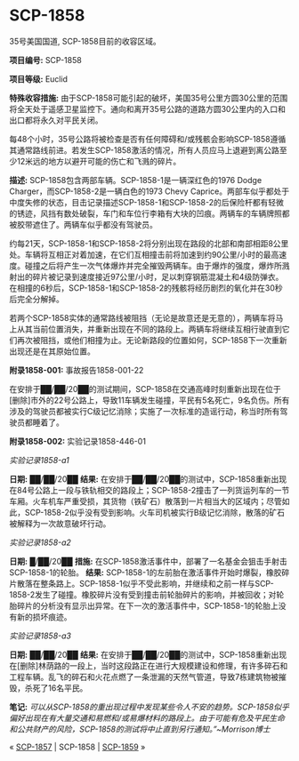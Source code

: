 # SCP-1858
                        




35号美国国道, SCP-1858目前的收容区域。



**项目编号:**  SCP-1858

**项目等级:**  Euclid

**特殊收容措施:**  由于SCP-1858可能引起的破坏，美国35号公里方圆30公里的范围将全天处于遥感卫星监控下。通向和离开35号公路的道路方圆30公里内的入口和出口都将永久对平民关闭。

每48个小时，35号公路将被检查是否有任何障碍和/或残骸会影响SCP-1858遵循其通常路线前进。若发生SCP-1858激活的情况，所有人员应马上退避到离公路至少12米远的地方以避开可能的伤亡和飞溅的碎片。

**描述:**  SCP-1858包含两部车辆。SCP-1858-1是一辆深红色的1976 Dodge Charger，而SCP-1858-2是一辆白色的1973 Chevy Caprice。两部车似乎都处于中度失修的状态，目击记录描述SCP-1858-1和SCP-1858-2的后保险杆都有轻微的锈迹，风挡有数处破裂，车门和车位行李箱有大块的凹痕。两辆车的车辆牌照都被胶带遮住了。两辆车似乎都没有驾驶员。

约每21天，SCP-1858-1和SCP-1858-2将分别出现在路段的北部和南部相距8公里处。车辆将互相正对着加速，在它们互相撞击前将加速到约90公里/小时的最高速度。碰撞之后将产生一次气体爆炸并完全摧毁两辆车。由于爆炸的强度，爆炸所溅射出的碎片被记录到速度接近97公里/小时，足以刺穿钢筋混凝土和4级防弹衣。在相撞的6秒后，SCP-1858-1和SCP-1858-2的残骸将经历剧烈的氧化并在30秒后完全分解掉。

若两个SCP-1858实体的通常路线被阻挡（无论是故意还是无意的），两辆车将马上从其当前位置消失，并重新出现在不同的路段上。两辆车将继续互相行驶直到它们再次被阻挡，或他们相撞为止。无论新路段的位置如何，SCP-1858下一次重新出现还是在其原始位置。

**附录1858-001:**  事故报告1858-001-22

在安排于██/██/20██的测试期间，SCP-1858在交通高峰时刻重新出现在位于[删除]市外的22号公路上，导致11车辆发生碰撞，平民有5名死亡，9名负伤。所有涉及的驾驶员都被实行C级记忆消除；实施了一次标准的造谣行动，称当时所有驾驶员都睡着了。

**附录1858-002:**  实验记录1858-446-01

*实验记录1858-a1* 

**日期:**  ██/██/20██
**结果:**  在安排于██/██/20██的测试中，SCP-1858重新出现在84号公路上一段与铁轨相交的路段上；SCP-1858-2撞击了一列货运列车的一节车厢。火车机车严重受损，其货物（铁矿石）散落到一片相当大的区域内；尽管如此，SCP-1858-2似乎没有受到影响。火车司机被实行B级记忆消除，散落的矿石被解释为一次故意破坏行动。

*实验记录1858-a2* 

**日期:**  █/██/20██
**措施:**  在SCP-1858激活事件中，部署了一名基金会狙击手射击SCP-1858-1的轮胎。
**结果:**  SCP-1858-1的左前胎在激活事件开始时爆裂，橡胶碎片散落在整条路上。SCP-1858-1似乎不受此影响，并继续和之前一样与SCP-1858-2发生了碰撞。橡胶碎片没有受到撞击前轮胎碎片的影响，并被回收；对轮胎碎片的分析没有显示出异常。在下一次的激活事件中，SCP-1858-1的轮胎上没有新的损坏痕迹。

*实验记录1858-a3* 

**日期:**  ██/██/20██
**结果:**  在安排于██/██/20██的测试中，SCP-1858重新出现在[删除]林荫路的一段上，当时这段路正在进行大规模建设和修理，有许多碎石和工程车辆。乱飞的碎石和火花点燃了一条泄漏的天然气管道，导致7栋建筑物被摧毁，杀死了16名平民。

**笔记:**  *可以从SCP-1858的重出现过程中发现某些令人不安的趋势。SCP-1858似乎偏好出现在有大量交通和易燃和/或易爆材料的路段上。由于可能有危及平民生命和公共财产的风险，SCP-1858的测试将中止直到另行通知。”~Morrison博士* 



« <a shape='rect' class='newpage' href='/scp-1857'>SCP-1857</a> | SCP-1858 | [SCP-1859](/scp-1859) »





                    